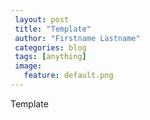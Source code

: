 ```yaml
---		
 layout: post		
 title: "Template"		
 author: "Firstname Lastname"		
 categories: blog		
 tags: [anything]		
 image:		
   feature: default.png
---
```


Template
